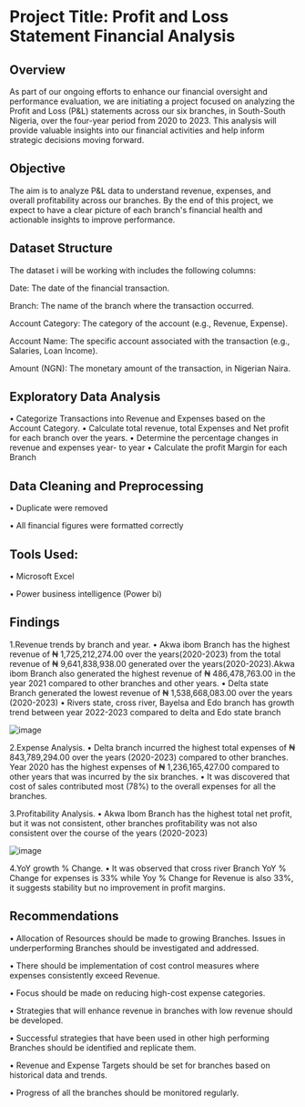 # Project Title: Profit and Loss Statement Financial Analysis

## Overview

As part of our ongoing efforts to enhance our financial oversight and performance evaluation, we are initiating a project focused on analyzing the Profit and Loss (P&L) statements across our six branches, in South-South Nigeria, over the four-year period from 2020 to 2023. This analysis will provide valuable insights into our financial activities and help inform strategic decisions moving forward.

## Objective

The aim is to analyze P&L data to understand revenue, expenses, and overall profitability across our branches. By the end of this project, we expect to have a clear picture of each branch's financial health and actionable insights to improve performance.

## Dataset Structure

The dataset  i will be working with includes the following columns:

Date: The date of the financial transaction.

Branch: The name of the branch where the transaction occurred.

Account Category: The category of the account (e.g., Revenue, Expense).

Account Name: The specific account associated with the transaction (e.g., Salaries, Loan Income).

Amount (NGN): The monetary amount of the transaction, in Nigerian Naira.

## Exploratory Data Analysis
•	Categorize Transactions into Revenue and Expenses based on the Account Category.
•	Calculate total revenue, total Expenses and Net profit for each branch over the years.
•	Determine the percentage changes in revenue and expenses year- to year 
•	Calculate the profit Margin for each Branch

## Data Cleaning and Preprocessing

•	Duplicate were removed

•	All financial figures were formatted correctly

## Tools Used:

•	Microsoft Excel

•	Power business intelligence (Power bi)

## Findings

1.Revenue trends by branch and year.
•	Akwa ibom  Branch has the highest revenue of  ₦ 1,725,212,274.00 over the years(2020-2023) from the total revenue of ₦ 9,641,838,938.00 generated over the years(2020-2023).Akwa ibom Branch also generated the highest  revenue of ₦ 486,478,763.00 in the year 2021 compared to other branches and other years.
•	Delta state Branch generated the lowest revenue of ₦ 1,538,668,083.00 over the years (2020-2023)
•	Rivers state, cross river, Bayelsa and Edo branch has growth trend between year 2022-2023 compared to delta and Edo state branch 

![image](https://github.com/user-attachments/assets/98b3ce17-f5de-497c-b341-6e519474bb4a)


2.Expense Analysis.
•	Delta branch incurred the highest total expenses of ₦ 843,789,294.00 over the years (2020-2023) compared to other branches. Year 2020 has the highest expenses of ₦ 1,236,165,427.00 compared to other years that was incurred by the six branches.
•	It was discovered that cost of sales contributed most (78%) to the overall expenses for all the branches.

3.Profitability Analysis.
•	Akwa Ibom Branch has the highest total net profit, but it was not consistent, other branches profitability was not also consistent over the course of the years (2020-2023)

![image](https://github.com/user-attachments/assets/6d03b3eb-e44b-4fba-9a33-c0ee372b7aac)



4.YoY growth % Change.
•	It was observed that cross river Branch YoY % Change for expenses is 33% while Yoy % Change for Revenue is also 33%, it suggests stability but no improvement in profit margins.

## Recommendations

•	Allocation of Resources should be made to growing Branches. Issues in underperforming Branches should be investigated and addressed.

•	There should be implementation of cost control measures where expenses consistently exceed Revenue.

•	Focus should be made on reducing high-cost expense categories.

•	Strategies that will enhance revenue in branches with low revenue should be developed.

•	Successful strategies that have been used in other high performing Branches should be identified and replicate them.

•	Revenue and Expense Targets should be set for branches based on historical data and trends.

•	Progress of all the branches should be monitored regularly.






